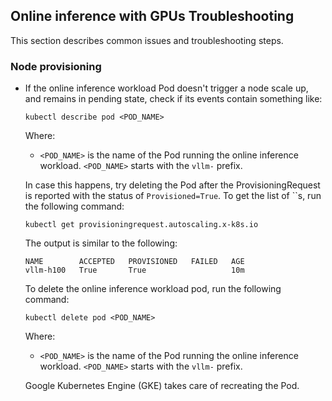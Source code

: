 ## Online inference with GPUs Troubleshooting

This section describes common issues and troubleshooting steps.

### Node provisioning

- If the online inference workload Pod doesn't trigger a node scale up, and
  remains in pending state, check if its events contain something like:

  ```
  kubectl describe pod <POD_NAME>
  ```

  Where:

  - `<POD_NAME>` is the name of the Pod running the online inference workload.
    `<POD_NAME>` starts with the `vllm-` prefix.

  In case this happens, try deleting the Pod after the ProvisioningRequest is
  reported with the status of `Provisioned=True`. To get the list of ``s, run
  the following command:

  ```shell
  kubectl get provisioningrequest.autoscaling.x-k8s.io
  ```

  The output is similar to the following:

  ```text
  NAME        ACCEPTED   PROVISIONED   FAILED   AGE
  vllm-h100   True       True                   10m
  ```

  To delete the online inference workload pod, run the following command:

  ```shell
  kubectl delete pod <POD_NAME>
  ```

  Where:

  - `<POD_NAME>` is the name of the Pod running the online inference workload.
    `<POD_NAME>` starts with the `vllm-` prefix.

  Google Kubernetes Engine (GKE) takes care of recreating the Pod.

